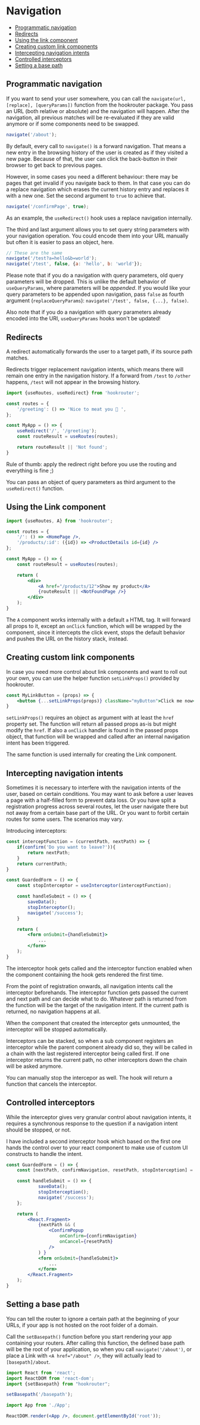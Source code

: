 # Navigation

- [Programmatic navigation](#programmatic-navigation)
- [Redirects](#redirects)
- [Using the link component](#using-the-link-component)
- [Creating custom link components](#creating-custom-link-components)
- [Intercepting navigation intents](#intercepting-navigation-intents)
- [Controlled interceptors](#controlled-interceptors)
- [Setting a base path](#setting-a-base-path)

## Programmatic navigation
If you want to send your user somewhere, you can call the `navigate(url, [replace], [queryParams])` function from the
hookrouter package. You pass an URL (both relative or absolute) and the navigation will happen. After the navigation,
all previous matches will be re-evaluated if they are valid anymore or if some components need to be swapped.

```jsx
navigate('/about');
```

By default, every call to `navigate()` is a forward navigation. That means a new entry in the browsing history of
the user is created as if they visited a new page. Because of that, the user can click the back-button in their browser
to get back to previous pages.

However, in some cases you need a different behaviour: there may be pages that get invalid if you navigate back to them.
In that case you can do a replace navigation which erases the current history entry and replaces it with a new one.
Set the second argument to `true` to achieve that.

```jsx
navigate('/confirmPage', true);
```

As an example, the `useRedirect()` hook uses a replace navigation internally.

The third and last argument allows you to set query string parameters with your navigation operation. You could encode
 them into your URL manually but often it is easier to pass an object, here.

```jsx
// These are the same
navigate('/test?a=hello&b=world');
navigate('/test', false, {a: 'hello', b: 'world'});
```

Please note that if you do a navigation with query parameters, old query parameters will be dropped. This is unlike
the default behavior of `useQueryParams`, where parameters will be _appended_. If you would like your query parameters
to be appended upon navigation, pass `false` as fourth argument (`replaceQueryParams`): `navigate('/test', false, {...}, false)`.

Also note that if you do a navigation with query parameters already encoded into the URI, `useQueryParams` hooks won't be updated! 

## Redirects
A redirect automatically forwards the user to a target path, if its source path matches.

Redirects trigger replacement navigation intents, which means there will remain
one entry in the navigation history. If a forward from `/test` to `/other` happens,
`/test` will not appear in the browsing history.


```jsx harmony
import {useRoutes, useRedirect} from 'hookrouter';

const routes = {
    '/greeting': () => 'Nice to meat you 🤤 ',
};

const MyApp = () => {
    useRedirect('/', '/greeting');
    const routeResult = useRoutes(routes);

    return routeResult || 'Not found';
}
```
Rule of thumb: apply the redirect right before you use the routing and everything
is fine ;)

You can pass an object of query parameters as third argument to the `useRedirect()` function.


## Using the Link component
```jsx harmony
import {useRoutes, A} from 'hookrouter';

const routes = {
    '/': () => <HomePage />,
    '/products/:id': ({id}) => <ProductDetails id={id} />
};

const MyApp = () => {
    const routeResult = useRoutes(routes);

    return (
        <div>
            <A href="/products/12">Show my product</A>
            {routeResult || <NotFoundPage />}
        </div>
    );
}
```
The `A` component works internally with a default `a` HTML tag. It will forward
all props to it, except an `onClick` function, which will be wrapped by the component,
since it intercepts the click event, stops the default behavior and pushes the
URL on the history stack, instead.


## Creating custom link components
In case you need more control about link components and want to roll out your own, you can use the helper
function `setLinkProps()` provided by hookrouter.

```jsx
const MyLinkButton = (props) => {
    <button {...setLinkProps(props)} className="myButton">Click me now</button>
}
```

`setLinkProps()` requires an object as argument with at least the `href` property set. The function will return
all passed props as-is but might modify the `href`. If also a `onClick` handler is found in the passed props object,
that function will be wrapped and called after an internal navigation intent has been triggered.

The same function is used internally for creating the Link component.

## Intercepting navigation intents
Sometimes it is necessary to interfere with the navigation intents of the user, based on certain conditions.
You may want to ask before a user leaves a page with a half-filled form to prevent data loss. Or you have split a
registration progress across several routes, let the user navigate there but not away from a certain base part of the
URL. Or you want to forbit certain routes for some users. The scenarios may vary.

Introducing interceptors:

```jsx
const interceptFunction = (currentPath, nextPath) => {
    if(confirm('Do you want to leave?')){
        return nextPath;
    }
    return currentPath;
}

const GuardedForm = () => {
    const stopInterceptor = useInterceptor(interceptFunction);

    const handleSubmit = () => {
        saveData();
        stopInterceptor();
        navigate('/success');
    }

    return (
        <form onSubmit={handleSubmit}>
            ...
        </form>
    );
}
```

The interceptor hook gets called and the interceptor function enabled when the component containing the hook gets
rendered the first time.

From the point of registration onwards, all navigation intents call the interceptor beforehands. The interceptor
function gets passed the current and next path and can decide what to do. Whatever path is returned from the function
will be the target of the navigation intent. If the current path is returned, no navigation happens at all.

When the component that created the interceptor gets unmounted, the interceptor will be stopped automatically.

Interceptors can be stacked, so when a sub component registers an interceptor while the parent component already did so,
they will be called in a chain with the last registered interceptor being called first. If one interceptor returns
the current path, no other interceptors down the chain will be asked anymore.

You can manually stop the intercepor as well. The hook will return a function that cancels the interceptor.

## Controlled interceptors
While the interceptor gives very granular control about navigation intents, it requires a synchronous
response to the question if a navigation intent should be stopped, or not.

I have included a second interceptor hook which based on the first one hands the control over to
your react component to make use of custom UI constructs to handle the intent.

```jsx
const GuardedForm = () => {
    const [nextPath, confirmNavigation, resetPath, stopInterception] = useControlledInterceptor();

    const handleSubmit = () => {
            saveData();
            stopInterception();
            navigate('/success');
    };

    return (
        <React.Fragment>
            {nextPath && (
                <ConfirmPopup
                    onConfirm={confirmNavigation}
                    onCancel={resetPath}
                />
            ) }
            <form onSubmit={handleSubmit}>
                ...
            </form>
        </React.Fragment>
    );
}
```

## Setting a base path
You can tell the router to ignore a certain path at the beginning of your URLs, if your app is not hosted on the root
folder of a domain.

Call the `setBasepath()` function before you start rendering your app containing your routers. After calling this function,
the defined base path will be the root of your application, so when you call `navigate('/about')`,
or place a Link with `<A href="/about" />`, they will actually lead to `[basepath]/about`.

```jsx
import React from 'react';
import ReactDOM from 'react-dom';
import {setBasepath} from "hookrouter";

setBasepath('/basepath');

import App from './App';

ReactDOM.render(<App />, document.getElementById('root'));
```
